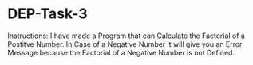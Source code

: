 # DEP-Task-3

Instructions:
I have made a Program that can Calculate the Factorial of a Postitve Number. In Case of a Negative Number it will give you an Error Message because the Factorial of a Negative Number is not Defined.
